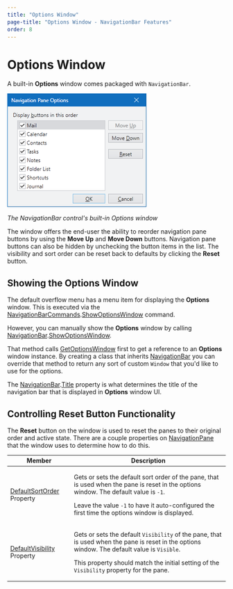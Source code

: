 ```yaml
---
title: "Options Window"
page-title: "Options Window - NavigationBar Features"
order: 8
---
```

# Options Window

A built-in **Options** window comes packaged with `NavigationBar`.

![Screenshot](../images/navigationbar-options-window.png)

*The NavigationBar control's built-in Options window*

The window offers the end-user the ability to reorder navigation pane buttons by using the **Move Up** and **Move Down** buttons.  Navigation pane buttons can also be hidden by unchecking the button items in the list.  The visibility and sort order can be reset back to defaults by clicking the **Reset** button.

## Showing the Options Window

The default overflow menu has a menu item for displaying the **Options** window.  This is executed via the [NavigationBarCommands](xref:@ActiproUIRoot.Controls.Navigation.NavigationBarCommands).[ShowOptionsWindow](xref:@ActiproUIRoot.Controls.Navigation.NavigationBarCommands.ShowOptionsWindow) command.

However, you can manually show the **Options** window by calling [NavigationBar](xref:@ActiproUIRoot.Controls.Navigation.NavigationBar).[ShowOptionsWindow](xref:@ActiproUIRoot.Controls.Navigation.NavigationBar.ShowOptionsWindow*).

That method calls [GetOptionsWindow](xref:@ActiproUIRoot.Controls.Navigation.NavigationBar.GetOptionsWindow*) first to get a reference to an **Options** window instance.  By creating a class that inherits [NavigationBar](xref:@ActiproUIRoot.Controls.Navigation.NavigationBar) you can override that method to return any sort of custom `Window` that you'd like to use for the options.

The [NavigationBar](xref:@ActiproUIRoot.Controls.Navigation.NavigationBar).[Title](xref:@ActiproUIRoot.Controls.Navigation.NavigationBar.Title) property is what determines the title of the navigation bar that is displayed in **Options** window UI.

## Controlling Reset Button Functionality

The **Reset** button on the window is used to reset the panes to their original order and active state.  There are a couple properties on [NavigationPane](xref:@ActiproUIRoot.Controls.Navigation.NavigationPane) that the window uses to determine how to do this.

<table>
<thead>

<tr>
<th>Member</th>
<th>Description</th>
</tr>

</thead>
<tbody>

<tr>
<td>

[DefaultSortOrder](xref:@ActiproUIRoot.Controls.Navigation.NavigationPane.DefaultSortOrder) Property

</td>
<td>

Gets or sets the default sort order of the pane, that is used when the pane is reset in the options window.  The default value is `-1`.

Leave the value `-1` to have it auto-configured the first time the options window is displayed.

</td>
</tr>

<tr>
<td>

[DefaultVisibility](xref:@ActiproUIRoot.Controls.Navigation.NavigationPane.DefaultVisibility) Property

</td>
<td>

Gets or sets the default `Visibility` of the pane, that is used when the pane is reset in the options window.  The default value is `Visible`.

This property should match the initial setting of the `Visibility` property for the pane.

</td>
</tr>

</tbody>
</table>
